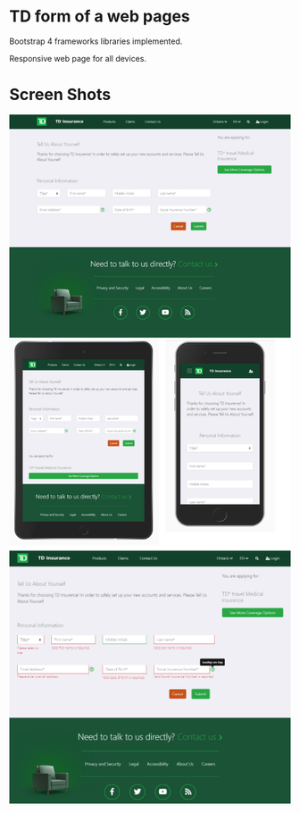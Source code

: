 # TD form of a web pages

Bootstrap 4 frameworks libraries implemented.

Responsive web page for all devices.

# Screen Shots
<img src="https://github.com/SandhuPal/SampleFormTD/blob/master/td.jpg" alt="Validating Bootstrap form" style="max-width:100%;">

<img src="https://github.com/SandhuPal/SampleFormTD/blob/master/td-validation.jpg" alt="Validating Bootstrap form" style="max-width:100%;">
